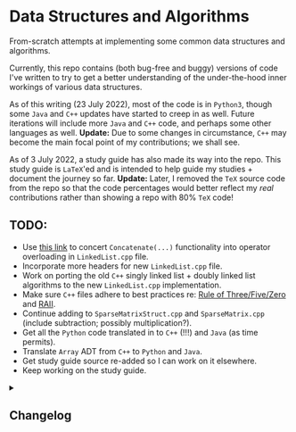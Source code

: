 # Data Structures and Algorithms
From-scratch attempts at implementing some common data structures and algorithms.
 
Currently, this repo contains (both bug-free and buggy) versions of code I've written to try to get a better understanding of the under-the-hood inner workings of various data structures. 
 
As of this writing (23 July 2022), most of the code is in `Python3`, though some `Java` and `C++` updates have started to creep in as well. Future iterations will include more `Java` and `C++` code, and perhaps some other languages as well. **Update:** Due to some changes in circumstance, `C++` may become the main focal point of my contributions; we shall see.

As of 3 July 2022, a study guide has also made its way into the repo. This study guide is `LaTeX`'ed and is intended to help guide my studies + document the journey so far. **Update:** Later, I removed the `TeX` source code from the repo so that the code percentages would better reflect my _real_ contributions rather than showing a repo with 80% `TeX` code!

## TODO:
 * Use [this link](https://stackoverflow.com/questions/68055899/concatenating-two-linked-lists-using-operator-overloading-c) to concert `Concatenate(...)` functionality into operator overloading in `LinkedList.cpp` file.
 * Incorporate more headers for new `LinkedList.cpp` file.
 * Work on porting the old `C++` singly linked list + doubly linked list algorithms to the new `LinkedList.cpp` implementation.
 * Make sure `C++` files adhere to best practices re: [Rule of Three/Five/Zero](https://en.cppreference.com/w/cpp/language/rule_of_three) and [RAII](https://en.cppreference.com/w/cpp/language/raii). 
 * Continue adding to `SparseMatrixStruct.cpp` and `SparseMatrix.cpp` (include subtraction; possibly multiplication?).
 * Get all the `Python` code translated in to `C++` (!!!) and `Java` (as time permits).
 * Translate `Array` ADT from `C++` to `Python` and `Java`.
 * Get study guide source re-added so I can work on it elsewhere.
 * Keep working on the study guide.

<details>
<summary><h2>Changelog</h2></summary>
<h3>9 Jun 2023</h3>
<ol>
    <li>In <code>LinkedList.cpp</code>: Added <code>Append(...)</code> functionality, which should have been here a long time ago.</li>
    <li>After much back-and-forth, added <code>Concatenate(...)</code> functionality. Later, this will come in the form of an overloaded operator.</li>
</ol>
<h3>8 Jun 2023</h3>
<ol>
    <li>In <code>LinkedList.cpp</code>: Added new example + <code>SortedQ()</code>.</li>
    <li>Later, added <code>DeleteDuplicates()</code> in <code>LinkedList.cpp</code>.</li>
    <li>Eventually, swapped order of parameters for <code>Insert(...)</code> to better match what happens in the <code>Array</code> ADT.</li>
    <li>Added <code>Reverse()</code> functionality to <code>LinkedList.cpp</code>.</li>
    <li>From home: Renamed <code>/Okay/</code> to <code>/Working/</code>.</li>
</ol>
<h3>7 Jun 2023</h3>
<ol>
    <li>Added <code>Display()</code> to <code>LinkedList.cpp</code>.</li>
    <li>Later, added <code>Length()</code>, <code>Sum()</code>, <code>Min()</code>, and <code>Max()</code> to <code>LinkedList.cpp</code>.</li>
    <li>Added <code>Insert(...)</code> to <code>LinkedList.cpp</code>.</li>
    <li>Later, added <code>Delete(...)</code> to <code>LinkedList.cpp</code>, and later, made a small edit to <code>Delete(...)</code>.</li>
    <li>At home, moved <code>CPP/SinglyLinkedList/</code> and <code>CPP/DoublyLinkedList</code> to <code>/Obsolete/CPP/</code> per inclusion of new <code>/LinkedList/</code> files.</li>
</ol>
<h3>6 Jun 2023</h3>
<ol>
    <li>Changed <code>LinkedList.cpp</code> to have <code>head</code> as a pointer + percolated the associated method changes throughout.</li>
    <li>Changed the name of old-<code>LinkedList.cpp</code> file to <code>LinkedListLegacy.cpp</code>.
</ol>
<h3>31 May 2023</h3>
<ol>
    <li>Initial commit of <code>Node.h</code> and <code>LinkedList.cpp</code>; the particulars of this were written last week but uncommitted.</li>
</ol>
<h3>26 May 2023</h3>
<ol>
    <li>Updated the study guide.</li>
</ol>
<h3>24 May 2023</h3>
<ol>
    <li>Initial commit of <code>SparseMatrix.h</code> and <code>SparseMatrixNew</code>, featuring hard-coded <code>int</code>-type data <code>Element.x</code>. I'm still trying to figure out the intricacies of the templating for non-integer types.</li>
    <li>Later, deleted those two files to try to figure out stuff.</li>
    <li>After much work + help on Stack Overflow: Got <code>SparseMatrix.cpp</code> to work with generics / templating. I'm an idiot for not considering forward-declaration as a solution sooner; forward-declaration literally solved one of my <code>Array.h</code> problems the other day!</li>
    <li>Split <code>SparseMatrix.cpp</code> into <code>Element.h</code> and <code>SparseMatrix.h</code>.</li>
</ol>
<h3>23 May 2023</h3>
<ol>
    <li>Initial commit of <code>SparseMatrixStruct.cpp</code>.</li>
    <li>Later, added <code>Add()</code> functionality to <code>SparseMatrixStruct.cpp</code>.</li>
    <li>Uploaded initial commit of <code>SparseMatrix.cpp</code>, which uses <code>class</code>es instead of <code>struct</code>s.</li>
    <li>Later: Swapped <code>Read()</code> and <code>Display()</code> for overloaded <code>cin</code> and <code>cout</code>.</li>
    <li>Even later: Implemented old <code>Add()</code> as custom <code>SparseMatrix::operator+</code> operator.</li>
</ol>
<h3>22 May 2023</h3>
<ol>
    <li>In <code>LowerTriangularMatrix.cpp</code>: Revamped loops to start at <code>i=1</code> and <code>j=1</code>.</li>
    <li>Later, initial commit of <code>UpperTriangularMatrix.h</code> and <code>UpperTriangularMatrix.cpp</code> using row-major mapping.</li>
    <li>Used <code>LowerTriangularMatrix*</code> to build initial commit of <code>SymmetricMatrix*</code>---and later, <code>TridiagonalMatrix*</code>---files.</li>
    <li>Fixed bug in <code>ShortPrint()</code> for <code>SymmetricMatrix.cpp</code>.</li>
    <li>Later, fixed indexing bug in <code>TridiagonalMatrix.cpp</code> and fixed typo in <code>README</code>.</li>
    <li>Even later: Initial commit of <code>ToeplitzMatrix.h</code> and <code>ToeplitzMatrix.cpp</code>.</li>
</ol>
<h3>18 May 2023</h3>
<ol>
    <li>Added destructor to Array ADT in <code>C++</code>.</li>
    <li>Created <code>CPP/Matrices</code> directory + added initial commit of <code>DiagonalMatrix</code> files (<code>.cpp</code> and <code>.h</code>).</li>
    <li>Later, created <code>C++</code> files <code>LowerTriangularMatrix.h</code> and <code>LowerTriangularMatrix.cpp</code> using row-major mapping.</li>
    <li>Improved commenting in <code>Array.h</code>, <code>DiagonalMatrix.cpp</code>, and <code>LowerTriangularMatrix.cpp</code>.
    <li>Added a driver to <code>LowerTriangularMatrix.cpp</code> to allow for entering a whole matrix all at once.</li>
</ol>
<h3>16 May 2023</h3>
<ol>
    <li>In <code>C++</code> Array ADT: Added Setters, in part to allow the <code>public</code> <code>T* A</code> to become private.</li>
    <li>Later, declared <code>Union2</code> as a <code>friend</code> function to allow access to private member variables.</li>
    <li>Added better commenting to show the breakdown of functions throughout code.</li>
    <li>Later, moved legacy functions to <code>ArrayLegacy.cpp</code> and renamed <code>Union2</code> and <code>Union3</code> both as <code>Union</code>.</li>
    <li>Also: Implemented <code>friend</code> versions of <code>Intersection</code> and <code>Complement</code>.</li>
    <li>Later still: Changed a number of dereferencing operations to <code>-></code>s.</li>
    <li>Also, added <code>Intersection</code>, <code>Complement</code> member functions.</li>
</ol> 
<h3>15 May 2023</h3>
<ol>
    <li>In <code>C++</code> Array ADT: Added functionality for <code>Intersection</code> and <code>Complement</code>.</li>
    <li>Later, simplified <code>Intersection</code> algorithm and changed the existing algorithm to <code>LegacyIntersection</code> for posterity.</li>
    <li>Eventually figured out a non-<code>Void</code> version of <code>Union</code> in <code>C++</code> Array ADT. This will be fleshed out more soon.</li>
    <li>Mimicked non-member <code>Union2</code> code into member function <code>Union3</code>.</li>
</ol> 
<h3>12 May 2023</h3>
<ol>
    <li>Made some small code tweaks to the Array ADT in <code>C++</code>, and later, added support for <code>Contains</code> and <code>(Unsorted) Union</code>.</li>
</ol> 
<h3>11 May 2023</h3>
<ol>
    <li>To Array ADT in <code>C++</code>: Added <code>Get</code>, <code>Set</code>, <code>Sum</code>, <code>Avg</code>, <code>Max</code>, and <code>Min</code>.</li>
    <li>Later, rewrote some code in a clearer manner + deleted some commented-out code in <code>C++</code> Array ADT.</li>
    <li>In Array ADT <code>C++</code> files: Added <code>Reverse</code>, <code>LeftShift</code>, <code>LeftRotate</code>, <code>RightShift</code>, <code>RightRotate</code>.</li>
    <li>Added functionality in Array ADT for <code>SortedInsert</code>, <code>IsSorted</code>, and <code>PosNegSwap</code>.</li>
    <li>Later, improved incapsulation in Array ADT by making member vars private + adding getters.</li>
</ol> 
<h3>10 May 2023</h3>
<ol>    
    <li>Committed initial version of Array ADT in <code>C++</code> (both <code>.cpp</code> and <code>.h</code> files).</li>
    <li>Later, fixed up some pointer-related things in Array ADT.</li>
</ol> 
<h3>19 Aug 2022</h3>
<ol>
    <li>Made some small edits to linked list in <code>C++</code></li>
    <li>Completed doubly linked list in <code>C++</code> with generics.</li>
</ol>
<h3>14 Aug 2022</h3>
<ol>
    <li>Completed singly linked list in <code>C++</code> with generics.</li>
    <li>Learned more about pointers, but still need additional refresher.</li>
</ol>
<h3>12 Aug 2022</h3>
<ol>
    <li>Started working on singly linked lists in <code>C++</code>.</li>
    <li>In so doing, realized I have <b>a lot</b> to (re-)learn (for the 17th time) about pointers.</li>
</ol>
<h3>10 Aug 2022</h3>
<ol>
    <li>Got a 0<sup>th</sup> draft of hash sets working in <code>C++</code>. To get this working, I had to abandon my aspirations for generic types and just stick with integers. Generic types will come soon! ::crosses fingers::</li>
    <li>Later, added <b>working</b>(!!!) generics to <code>C++</code> hash sets.</li>
    <li>Also, removed references to <code>this->*</code>, as that doesn't appear to be very <code>C++</code>-like? :shrug:</li>
</ol>
<h3>23 Jul 2022</h3>
<ol>
    <li>Decided to try my hand at hash sets in <code>C++</code> after having not written <code>C++</code> code in 15 years. It did <b>not</b> go well!</li>
    <li>Made some small tweaks to the <code>Java</code> Hash Map file.</li>
    <li>Edited the README and the .gitignore files.</li>
    <li>Later, removed some of the <code>Python</code> test code so the GitHub calculator thing gets the language percentages more accurate.</li>
</ol>
<h3>16 Jul 2022</h3>
<ol>
    <li>Filled in the <code>Stacks and Queues</code> section of the study guide.</li>
    <li>Also, added in the <code>Stack</code> and <code>Queue</code> rows of the first-page complexity table.
</ol>
<h3>12 Jul 2022</h3>
<ol>
    <li>Made a few small edits to the study guide.</li>
    <li>Also, added a section for <code>Stacks and Queues</code> + filled in the subsections a bit before bedtime.</li>
</ol>
<h3>9 Jul 2022</h3>
<ol>
    <li>Made some complexity-related edits to the study guide.</li>
</ol>
<h3>8 Jul 2022</h3>
<ol>
    <li>Renamed the repo to include common algorithms. Will ultimately restructure the directories as well.</li>
    <li>Later, restructured all subdirectories.</li>
    <li><p>Much later, wrote + uploaded initial versions of <code>SelectionSort</code> for both <code>Python3</code> and <code>Java</code>.</p>
    <p>Both versions include the algorithm, as well as a <code>SelectionSortAnalysis</code> method/function which shows how the number of steps grows as the size of the input array doubles.</p>
    <p>What I <i>reallllllly</i> want to show is how time increases, not code count. I'll do some digging into that soon and try to implement ASAP.</p></li>
    <li>Much later still, updated the study guide pretty heavily, including uses of newly-included images and a new <text>.gitignore</text> file.</li>
</ol>
<h3>7 Jul 2022</h3>
<ol>
    <li>Big changes to the study guide, including:
    <ul>
        <li><i>Data Structures</i> and <i>Search Algorithms</i> main sections.</li>
        <li>A full-populated and linked search algorithm complexity table.
        <li>A fully-written section on <b>Selection Sort</b> (plus a lot of dummy text for other sort algorithms).</li>
    </ul>
</ol>
<h3>6 Jul 2022</h3>
<ol>
    <li>First upload of a Java version (<code>HashSet</code>) plus a general restructuring of directory structure + a revamped <code>.gitignore</code> file.</li>
</ol>
<h3>4 Jul 2022</h3>
<ol>
    <li>I added some details to the study guide, and implemented BFS to the <code>BST.py</code> file. Next up, I plan to implement some deletion methods, and possibly to adapt some BST-implemented methods to code a less-specific brand of tree.</li>
</ol>
<h3>3 Jul 2022</h3>
<ol>
    <li>I'm keeping a study guide to go along with my explorations into these data structures/algorithms. I decided it was a good idea to upload the related .tex, .sty, and .pdf files.</li>
    <li>Later, added BST information to both <code>Okay</code> directory (in Python3) and study guide.
</ol>
<h3>27 Jun 2022</h3>
<ol>
    <li>1. Used some snippets from <a href = "https://stackoverflow.com/questions/68974018/insert-at-index-in-linked-list">this answer</a> to prototype a redo of SinglyLinkedList. This code + the code in the accepted comment contained >= 2 very serious bugs and needed quite a bit of plussing up, so I did that plus thoroughly documented everything before **finally** reaching the level of "accepted LeetCode answer."</li>
</ol>
<h3>26 Jun 2022</h3>
<ol>
<li>Initial upload.</li>
<li>Later, updated the README.md file to its current state.</li>
<li>Approximately 22 hours later, attempted to use <a href = "https://www.geeksforgeeks.org/data-structures/linked-list/">the GeeksForGeeks solution</a> as an inspiration for a new implementation of SinglyLinkedList, only to find that this one times out on <a href = "https://leetcode.com/explore/learn/card/linked-list/209/singly-linked-list/1290/">LeetCode</a>. I think my best plan of action moving forward will be to try a whole new implementation; I have some ideas!</li>
</ol>
</details>
